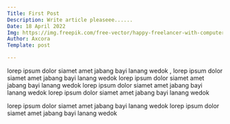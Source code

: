 ```yaml
---
Title: First Post
Description: Write article pleaseee......
Date: 18 April 2022
Img: https://img.freepik.com/free-vector/happy-freelancer-with-computer-home-young-man-sitting-armchair-using-laptop-chatting-online-smiling-vector-illustration-distance-work-online-learning-freelance_74855-8401.jpg?w=2000
Author: Axcora
Template: post

---
```


lorep ipsum dolor siamet amet jabang bayi lanang wedok , lorep ipsum dolor siamet amet jabang bayi lanang wedok lorep ipsum dolor siamet amet jabang bayi lanang wedok lorep ipsum dolor siamet amet jabang bayi lanang wedok lorep ipsum dolor siamet amet jabang bayi lanang wedok

lorep ipsum dolor siamet amet jabang bayi lanang wedok lorep ipsum dolor siamet amet jabang bayi lanang wedok